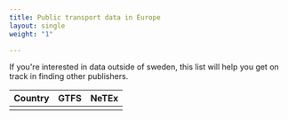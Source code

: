 ```yaml
---
title: Public transport data in Europe
layout: single
weight: "1"

---
```

If you're interested in data outside of sweden, this list will help you get on track in finding other publishers.

|Country|GTFS|NeTEx|
|---|---|---|
||||